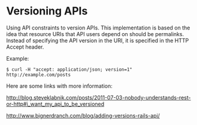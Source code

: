 # Versioning APIs

Using API constraints to version APIs. This implementation is based on the idea that resource URIs that API users depend on should be permalinks.
Instead of specifying the API version in the URI, it is specified in the HTTP Accept header.

Example:

    $ curl -H "accept: application/json; version=1" http://example.com/posts


Here are some links with more information:

http://blog.steveklabnik.com/posts/2011-07-03-nobody-understands-rest-or-http#i_want_my_api_to_be_versioned

http://www.bignerdranch.com/blog/adding-versions-rails-api/